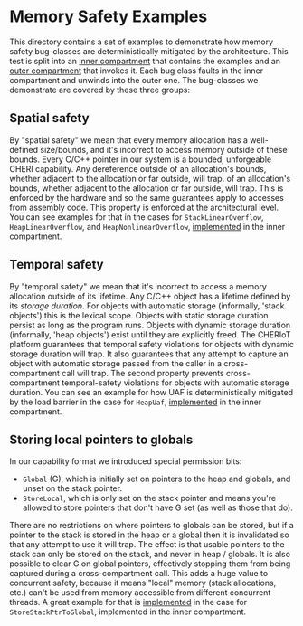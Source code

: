 Memory Safety Examples
======================

This directory contains a set of examples to demonstrate how memory safety bug-classes are deterministically mitigated by the architecture.
This test is split into an [inner compartment](memory_safety_inner.c) that contains the examples and an [outer compartment](memory_safety_runner.c) that invokes it.
Each bug class faults in the inner compartment and unwinds into the outer one.
The bug-classes we demonstrate are covered by these three groups:

## Spatial safety

By "spatial safety" we mean that every memory allocation has a well-defined size/bounds, and it's incorrect to access memory outside of these bounds. 
Every C/C++ pointer in our system is a bounded, unforgeable CHERI capability.
Any dereference outside of an allocation's bounds, whether adjacent to the allocation or far outside, will trap. of an allocation's bounds, whether adjacent to the allocation or far outside, will trap.
This is enforced by the hardware and so the same guarantees apply to accesses from assembly code.
This property is enforced at the architectural level.
You can see examples for that in the cases for `StackLinearOverflow`, `HeapLinearOverflow`, and `HeapNonlinearOverflow`, [implemented](memory_safety_inner.cc:49) in the inner compartment.

## Temporal safety

By "temporal safety" we mean that it's incorrect to access a memory allocation outside of its lifetime.
Any C/C++ object has a lifetime defined by its *storage duration*.
For objects with automatic storage (informally, 'stack objects') this is the lexical scope.
Objects with static storage duration persist as long as the program runs.
Objects with dynamic storage duration (informally, 'heap objects') exist until they are explicitly freed.
The CHERIoT platform guarantees that temporal safety violations for objects with dynamic storage duration will trap.
It also guarantees that any attempt to capture an object with automatic storage passed from the caller in a cross-compartment call will trap.
The second property prevents cross-compartment temporal-safety violations for objects with automatic storage duration.
You can see an example for how UAF is deterministically mitigated by the load barrier in the case for `HeapUaf`, [implemented](memory_safety_inner.cc:91) in the inner compartment.

## Storing local pointers to globals

In our capability format we introduced special permission bits:
* `Global` (G), which is initially set on pointers to the heap and globals, and unset on the stack pointer.
* `StoreLocal`, which is only set on the stack pointer and means you're allowed to store pointers that don't have G set (as well as those that do).

There are no restrictions on where pointers to globals can be stored, but if a pointer to the stack is stored in the heap or a global then it is invalidated so that any attempt to use it will trap. 
The effect is that usable pointers to the stack can only be stored on the stack, and never in heap / globals.
It is also possible to clear G on global pointers, effectively stopping them from being captured during a cross-compartment call.
This adds a huge value to concurrent safety, because it means "local" memory (stack allocations, etc.) can't be used from memory accessible from different concurrent threads.
A great example for that is [implemented](memory_safety_inner.cc:113) in the case for `StoreStackPtrToGlobal`, implemented in the inner compartment.